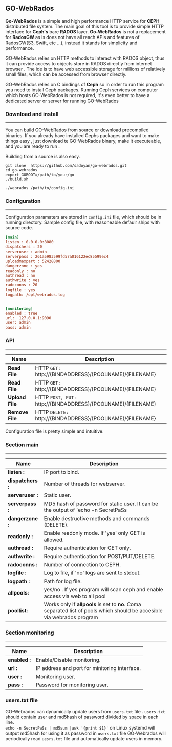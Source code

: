 **GO-WebRados**
---------

**Go-WebRados** is a simple and high performance HTTP service for **CEPH** distributed file system. 
The main goal of this tool is to provide simple HTTP interface for **Ceph's** bare **RADOS** layer.
**Go-WebRados** is not a replacement for **RadosGW** as is does not have all reach APIs and features of RadosGW(S3, Swift, etc ...), instead it stands for simplicity and performance. 

GO-WebRados relies on HTTP methods to interact with RADOS object, thus it can provide access to objects store in RADOS directly from internet browser . 
The ide is to have web accessible storage for millions of relatively small files, which can be accessed from browser directly. 

GO-WebRados relies on C bindings of **Ceph** so in order to run this program you need to install Ceph packages. 
Running Ceph services on computer which hosts GO-WebRados is not required, it's even better to have a dedicated server or server for running GO-WebRados  

### **Download and install**
---------

You can build GO-WebRados from source or download precompiled binaries. If you already have installed Cephs packages and want to make things easy , 
just download te GO-WebRados binary, make it executeable, and you are ready to run .  

Building from a source is also easy. 

```shell
git clone  https://github.com/sadoyan/go-webrados.git
cd go-webrados
export GOROOT=/path/to/your/go
./build.sh

./webrados /path/to/config.ini
```



### **Configuration**
---------

Configuration paramaters are stored in ```config.ini``` file, which should be in running directory.
Sample config file, with reasoneable defaulr ships with source code. 

```ini
[main]
listen : 0.0.0.0:8080
dispatchers : 20
serveruser : admin
serverpass : 261a5983599fd57a016122ec85599ec4
uploadmaxpart : 52428800
dangerzone : yes
readonly : no
authread : no
authwrite : yes
radoconns : 20
logfile : yes
logpath: /opt/webrados.log


[monitoring]
enabled : true
url:  127.0.0.1:9090
user: admin
pass: admin
```
### **API**
---------

| **Name** | **Description** |
| ------------- | ------------- |
|**Read File**|HTTP ```GET:``` http://{BINDADDRESS}/{POOLNAME}/{FILENAME}|
|**Read File**|HTTP ```GET:``` http://{BINDADDRESS}/{POOLNAME}/{FILENAME}|
|**Upload File**|HTTP ```POST, PUT:``` http://{BINDADDRESS}/{POOLNAME}/{FILENAME}|
|**Remove File**|HTTP ```DELETE:``` http://{BINDADDRESS}/{POOLNAME}/{FILENAME}|

Configuration file is pretty simple and intuitive. 

### **Section main**
---------

| **Name**  | **Description** |
| ------------- | ------------- |
|**listen :**|IP port to bind.|
|**dispatchers :**|Number of threads for webserver.|
|**serveruser :**|Static user.|
|**serverpass :**|MD5 hash of password for static user. It can be the output of `echo -n SecretPaSs | md5sum |awk '{print $1}'`|
|**dangerzone :**|Enable destructive methods and commands (DELETE).|
|**readonly :**|Enable readonly mode. If 'yes' only GET is allowed.|
|**authread :**|Require authentication for GET only.|
|**authwrite :**|Require authentication for POST/PUT/DELETE.|
|**radoconns :**|Number of connection to CEPH.|
|**logfile :**|Log to file, if 'no' logs are sent to stdout.|
|**logpath :**|Path for log file.|
|**allpools:**|yes/no . If yes program will scan ceph and enable access via web to all pool| 
|**poollist:**|Works only if **allpools** is set to **no**. Coma separated list of pools which should be accesible via webrados program|  

### **Section monitoring**
---------
| **Name**  | **Description** |
| ------------- | ------------- |
|**enabled :**|Enable/Disable monitoring.|
|**url :**|IP address and port for minitoring interface.|
|**user :**|Monitoring user.|
|**pass :**|Password for monitoring user.|

### **users.txt file**

GO-Webrados can dynamically update users from ```users.txt``` file . 
```users.txt``` should contain user and md5hash of password divided by space in each line.  
`echo -n SecretPaSs | md5sum |awk '{print $1}'` on Linux systemd will output md5hash for using it as password in `users.txt` file 
GO-Webrados will periodically read ```uesrs.txt``` file and automatically update users in memory. 